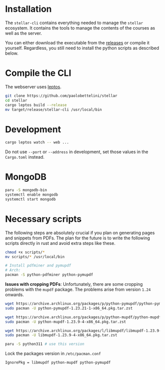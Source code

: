 # Installation

The `stellar-cli` contains everything needed to manage the `stellar` ecosystem.
It contains the tools to manage the contents of the courses
as well as the server.

You can either download the executable from the [releases](https://github.com/paolobettelini/stellar/releases) or compile it yourself. Regardless, you still need to install the python scripts
as described below.

# Compile the CLI

The webserver uses [leptos](https://github.com/leptos-rs/leptos/). 
```bash
git clone https://github.com/paolobettelini/stellar
cd stellar
cargo leptos build --release
mv target/release/stellar-cli /usr/local/bin
```

# Development
```bash
cargo leptos watch -- web ...
```
Do not use `--port` or `--address` in development,
set those values in the `Cargo.toml` instead.

# MongoDB

```bash
paru -S mongodb-bin
systemctl enable mongodb
systemctl start mongodb
```

# Necessary scripts

The following steps are absolutely crucial if you plan on generating
pages and snippets from PDFs. The plan for the future is to
write the following scripts directly in rust and avoid extra steps like these.

```bash
chmod +x scripts/*
mv scripts/* /usr/local/bin

# Install pdfminer and pymupdf
# Arch:
pacman -S python-pdfminer python-pymupdf
```

**Issues with cropping PDFs**:
Unfortunately, there are some cropping problems with the `mupdf` package.
The problems arise from version `1.24` onwards.
```bash
wget https://archive.archlinux.org/packages/p/python-pymupdf/python-pymupdf-1.23.21-1-x86_64.pkg.tar.zst
sudo pacman -U python-pymupdf-1.23.21-1-x86_64.pkg.tar.zst

wget https://archive.archlinux.org/packages/p/python-mupdf/python-mupdf-1.23.9-4-x86_64.pkg.tar.zst
sudo pacman -U python-mupdf-1.23.9-4-x86_64.pkg.tar.zst

wget https://archive.archlinux.org/packages/l/libmupdf/libmupdf-1.23.9-4-x86_64.pkg.tar.zst
sudo pacman -U libmupdf-1.23.9-4-x86_64.pkg.tar.zst

paru -S python311 # use this version
```
Lock the packages version in `/etc/pacman.conf`
```
IgnorePkg = libmupdf python-mupdf python-pymupdf
```